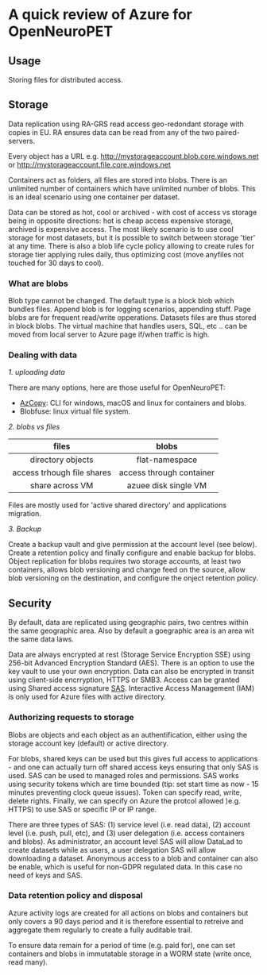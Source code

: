 # A quick review of Azure for OpenNeuroPET

## Usage

Storing files for distributed access.

## Storage

Data replication using RA-GRS read access geo-redondant storage with copies in EU. RA ensures data can be read from any of the two paired-servers.

Every object has a URL e.g. http://mystorageaccount.blob.core.windows.net or http://mystorageaccount.file.core.windows.net

Containers act as folders, all files are stored into blobs. There is an unlimited number of containers which have unlimited number of blobs. This is an ideal scenario using one container per dataset. 

Data can be stored as hot, cool or archived - with cost of access vs storage being in opposite directions: hot is cheap access expensive storage, archived is expensive access. The most likely scenario is to use cool storage for most datasets, but it is possible to switch between storage 'tier' at any time. There is also a blob life cycle policy allowing to create rules for storage tier applying rules daily, thus optimizing cost (move anyfiles not touched for 30 days to cool).

### What are blobs

Blob type cannot be changed. The default type is a block blob which bundles files. Append blob is for logging scenarios, appending stuff. Page blobs are for frequent read/write opperations. Datasets files are thus stored in block blobs. The virtual machine that handles users, SQL, etc .. can be moved from local server to Azure page if/when traffic is high.

### Dealing with data

*1. uploading data*

There are many options, here are those useful for OpenNeuroPET:
- [AzCopy](https://github.com/Azure/azure-storage-azcopy): CLI for windows, macOS and linux for containers and blobs. 
- Blobfuse: linux virtual file system.

*2. blobs vs files*

| files                      |  blobs                   |
|:--------------------------:|:------------------------:|
| directory objects          | flat-namespace           |
| access trhough file shares | access through container |
| share across VM            | azuee disk single VM     |

Files are mostly used for 'active shared directory' and applications migration.

*3. Backup*

Create a backup vault and give permission at the account level (see below). Create a retention policy and finally configure and enable backup for blobs. Object replication for blobs requires two storage accounts, at least two containers, allows blob versioning and change feed on the source, allow blob versioning on the destination, and configure the onject retention policy.


## Security

By default, data are replicated using geographic pairs, two centres within the same geographic area. Also by default a goegraphic area is an area wit the same data laws.  

Data are always encrypted at rest (Storage Service Encryption SSE) using 256-bit Advanced Encryption Standard (AES). There is an option to use the key vault to use your own encryption. Data can also be encrypted in transit using client-side encrryption, HTTPS or SMB3. Access can be granted using Shared access signature [SAS](https://learn.microsoft.com/en-us/rest/api/storageservices/create-user-delegation-sas). Interactive Access Management (IAM) is only used for Azure files with active directory.

### Authorizing requests to storage

Blobs are objects and each object as an authentification, either using the storage account key (default) or active directory. 

For blobs, shared keys can be used but this gives full access to applications - and one can actually turn off shared access keys ensuring that only SAS is used. SAS can be used to managed roles and permissions. SAS works using security tokens which are time bounded (tip: set start time as now - 15 minutes preventing clock queue issues). Token can specify read, write, delete rights. Finally, we can specify on Azure the protcol allowed )e.g. HTTPS) to use SAS or specific IP or IP range.  

There are three types of SAS: (1) service level (i.e. read data), (2) account level (i.e. push, pull, etc), and (3) user delegation (i.e. access containers and blobs). As administrator, an account level SAS will allow DataLad to create datasets while as users, a user delegation SAS will allow downloading a dataset.  Anonymous access to a blob and container can also be enable, which is useful for non-GDPR regulated data. In this case no need of keys and SAS.  

### Data retention policy and disposal

Azure activity logs are created for all actions on blobs and containers but only covers a 90 days period and it is therefore essential to retreive and aggregate them regularly to create a fully auditable trail. 

To ensure data remain for a period of time (e.g. paid for), one can set containers and blobs in immutatable storage in a WORM state (write once, read many). 






